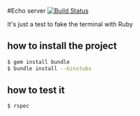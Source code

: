 #Echo server
[![Build Status](https://travis-ci.org/fabientownsend/echoserver.svg?branch=master)](https://travis-ci.org/fabientownsend/echoserver)

It's just a test to fake the terminal with Ruby

## how to install the project
```bash
$ gem install bundle
$ bundle install --binstubs
```

## how to test it
```bash
$ rspec
```
